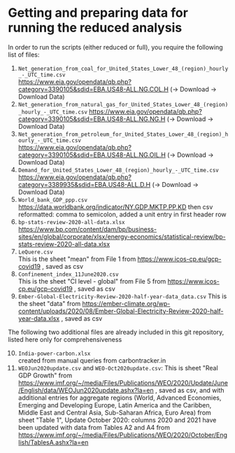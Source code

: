 # Getting and preparing data for running the reduced analysis

In order to run the scripts (either reduced or full), you require the following list of files:

1. `Net_generation_from_coal_for_United_States_Lower_48_(region)_hourly_-_UTC_time.csv`     
	https://www.eia.gov/opendata/qb.php?category=3390105&sdid=EBA.US48-ALL.NG.COL.H (-> Download -> Download Data)
2. `Net_generation_from_natural_gas_for_United_States_Lower_48_(region)_hourly_-_UTC_time.csv`
	https://www.eia.gov/opendata/qb.php?category=3390105&sdid=EBA.US48-ALL.NG.NG.H (-> Download -> Download Data)
3. `Net_generation_from_petroleum_for_United_States_Lower_48_(region)_hourly_-_UTC_time.csv`    
	https://www.eia.gov/opendata/qb.php?category=3390105&sdid=EBA.US48-ALL.NG.OIL.H (-> Download -> Download Data)
4. `Demand_for_United_States_Lower_48_(region)_hourly_-_UTC_time.csv`     
	https://www.eia.gov/opendata/qb.php?category=3389935&sdid=EBA.US48-ALL.D.H (-> Download -> Download Data)
5. `World_bank_GDP_ppp.csv`           
        https://data.worldbank.org/indicator/NY.GDP.MKTP.PP.KD then csv reformatted: comma to semicolon, added a unit entry in first header row              
6. `bp-stats-review-2020-all-data.xlsx`
	https://www.bp.com/content/dam/bp/business-sites/en/global/corporate/xlsx/energy-economics/statistical-review/bp-stats-review-2020-all-data.xlsx
7. `LeQuere.csv`                     
	This is the sheet "mean" from File 1 from https://www.icos-cp.eu/gcp-covid19 , saved as csv
8. `Confinement_index_11June2020.csv`                                  
	This is the sheet "CI level - global"  from File 5 from https://www.icos-cp.eu/gcp-covid19 , saved as csv
9. `Ember-Global-Electricity-Review-2020-half-year-data_data.csv`
    This is the sheet "data" from https://ember-climate.org/wp-content/uploads/2020/08/Ember-Global-Electricity-Review-2020-half-year-data.xlsx    , saved as csv


The following two additional files are already included in this git repository, listed here only for comprehensiveness

10. `India-power-carbon.xlsx`          
	created from manual queries from carbontracker.in 
11. `WEOJun2020update.csv` and `WEO-Oct2020update.csv`:
	This is sheet "Real GDP Growth" from https://www.imf.org/~/media/Files/Publications/WEO/2020/Update/June/English/data/WEOJun2020update.ashx?la=en , 
	saved as csv, and with additional entries for aggregate regions (World, Advanced Economies, Emerging and Developing Europe, Latin America and the Caribben, Middle East and Central Asia, Sub-Saharan Africa, Euro Area) from sheet "Table 1",
	Update October 2020: columns 2020 and 2021 have been updated with data from Tables A2 and A4 from https://www.imf.org/~/media/Files/Publications/WEO/2020/October/English/TablesA.ashx?la=en
